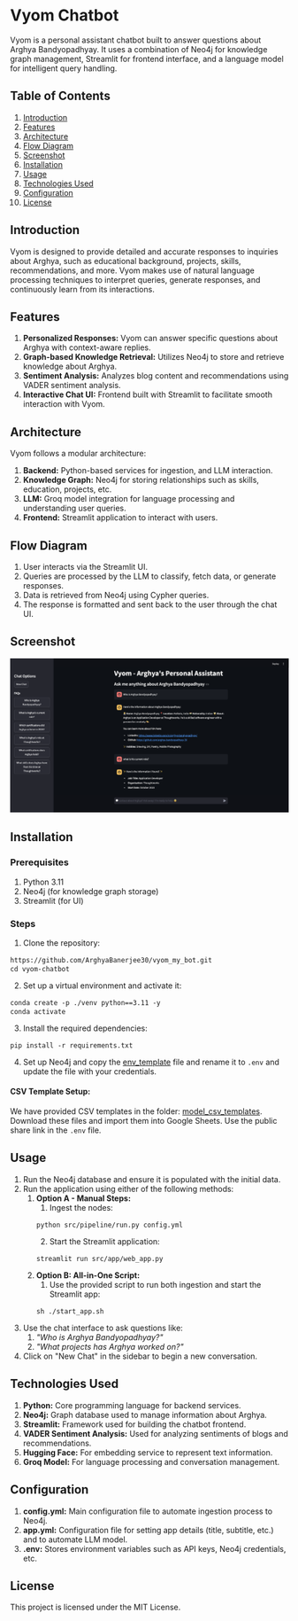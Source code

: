 # Vyom Chatbot
Vyom is a personal assistant chatbot built to answer questions about Arghya Bandyopadhyay. It uses a combination of Neo4j for knowledge graph management, Streamlit for frontend interface, and a language model for intelligent query handling.

## Table of Contents
1. [Introduction](#introduction)
2. [Features](#features)
3. [Architecture](#architecture)
4. [Flow Diagram](#flow-diagram)
5. [Screenshot](#screenshot)
5. [Installation](#installation)
6. [Usage](#usage)
7. [Technologies Used](#technologies-used)
8. [Configuration](#configuration)
9. [License](#license)

## Introduction
Vyom is designed to provide detailed and accurate responses to inquiries about Arghya, such as educational background, projects, skills, recommendations, and more. Vyom makes use of natural language processing techniques to interpret queries, generate responses, and continuously learn from its interactions.

## Features

1. **Personalized Responses:** Vyom can answer specific questions about Arghya with context-aware replies.
2. **Graph-based Knowledge Retrieval:** Utilizes Neo4j to store and retrieve knowledge about Arghya.
3. **Sentiment Analysis:** Analyzes blog content and recommendations using VADER sentiment analysis.
4. **Interactive Chat UI:** Frontend built with Streamlit to facilitate smooth interaction with Vyom.

## Architecture

Vyom follows a modular architecture:
1. **Backend:** Python-based services for ingestion, and LLM interaction.
2. **Knowledge Graph:** Neo4j for storing relationships such as skills, education, projects, etc.
3. **LLM:** Groq model integration for language processing and understanding user queries.
4. **Frontend:** Streamlit application to interact with users.

## Flow Diagram

1. User interacts via the Streamlit UI.
2. Queries are processed by the LLM to classify, fetch data, or generate responses.
3. Data is retrieved from Neo4j using Cypher queries.
4. The response is formatted and sent back to the user through the chat UI.

## Screenshot

![Sample Image](image/screenshot.png)

## Installation

### Prerequisites

1. Python 3.11
2. Neo4j (for knowledge graph storage)
3. Streamlit (for UI)

### Steps

1. Clone the repository:
```
https://github.com/ArghyaBanerjee30/vyom_my_bot.git
cd vyom-chatbot
```
2. Set up a virtual environment and activate it:
```
conda create -p ./venv python==3.11 -y   
conda activate 
```
3. Install the required dependencies:
```
pip install -r requirements.txt
```
4. Set up Neo4j and copy the [env_template](.env_template) file and rename it to `.env` and update the file with your credentials.

#### CSV Template Setup: 
We have provided CSV templates in the folder: [model_csv_templates](model_csv_templates). Download these files and import them into Google Sheets. Use the public share link in the `.env` file.

## Usage

1. Run the Neo4j database and ensure it is populated with the initial data.
2. Run the application using either of the following methods:
   1. **Option A - Manual Steps:**
      1. Ingest the nodes:
      ```
      python src/pipeline/run.py config.yml 
      ```
      2. Start the Streamlit application:
      ```
      streamlit run src/app/web_app.py
      ```
   2. **Option B: All-in-One Script:**
      1. Use the provided script to run both ingestion and start the Streamlit app:
      ```
      sh ./start_app.sh
      ```
3. Use the chat interface to ask questions like:
   1. _"Who is Arghya Bandyopadhyay?"_
   2. _"What projects has Arghya worked on?"_
4. Click on "New Chat" in the sidebar to begin a new conversation.

## Technologies Used

1. **Python:** Core programming language for backend services.
2. **Neo4j:** Graph database used to manage information about Arghya.
3. **Streamlit:** Framework used for building the chatbot frontend.
4. **VADER Sentiment Analysis:** Used for analyzing sentiments of blogs and recommendations.
5. **Hugging Face:** For embedding service to represent text information.
6. **Groq Model:** For language processing and conversation management.

## Configuration

1. **config.yml:** Main configuration file to automate ingestion process to Neo4j.
2. **app.yml:** Configuration file for setting app details (title, subtitle, etc.) and to automate LLM model.
3. **.env:** Stores environment variables such as API keys, Neo4j credentials, etc.

## License

This project is licensed under the MIT License.
